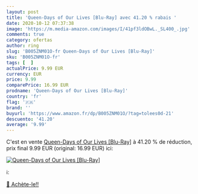 ```yaml
---
layout: post
title: 'Queen-Days of Our Lives [Blu-Ray] avec 41.20 % rabais '
date: 2020-10-12 07:37:38
image: 'https://m.media-amazon.com/images/I/41pf3ldOBwL._SL400_.jpg'
comments: true
category: ofertas
author: ring
slug: 'B005ZNM01O-fr Queen-Days of Our Lives [Blu-Ray]'
sku: 'B005ZNM01O-fr'
tags: [  ]
actualPrice: 9.99 EUR
currency: EUR
price: 9.99
comparePrice: 16.99 EUR
prodname: 'Queen-Days of Our Lives [Blu-Ray]'
country: 'fr'
flag: '🇫🇷'
brand: ''
buyurl: 'https://www.amazon.fr/dp/B005ZNM01O/?tag=tolees0d-21'
descuento: '41.20'
average: '9.99'
---
```


C'est en vente [Queen-Days of Our Lives [Blu-Ray]](https://www.amazon.fr/dp/B005ZNM01O/?tag=tolees0d-21)  à  41.20 % de réduction, prix final  9.99 EUR (original: 16.99 EUR) ici:

[![Queen-Days of Our Lives [Blu-Ray]](https://m.media-amazon.com/images/I/41pf3ldOBwL._SL400_.jpg)](https://www.amazon.fr/dp/B005ZNM01O/?tag=tolees0d-21)

ℹ️:


[🛒 Achète-le!!](https://www.amazon.fr/dp/B005ZNM01O/?tag=tolees0d-21)
